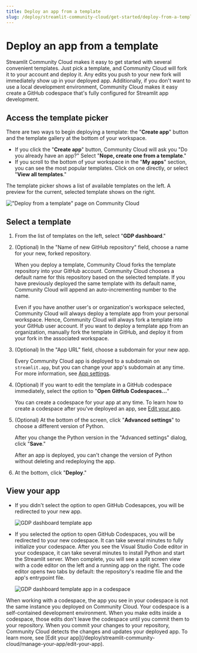 ```yaml
---
title: Deploy an app from a template
slug: /deploy/streamlit-community-cloud/get-started/deploy-from-a-template
---
```


# Deploy an app from a template

Streamlit Community Cloud makes it easy to get started with several convenient templates. Just pick a template, and Community Cloud will fork it to your account and deploy it. Any edits you push to your new fork will immediately show up in your deployed app. Additionally, if you don't want to use a local development environment, Community Cloud makes it easy create a GitHub codespace that's fully configured for Streamlit app development.

## Access the template picker

There are two ways to begin deploying a template: the "**Create app**" button and the template gallery at the bottom of your workspace.

- If you click the "**Create app**" button, Community Cloud will ask you "Do you already have an app?" Select "**Nope, create one from a template**."
- If you scroll to the bottom of your workspace in the "**My apps**" section, you can see the most popular templates. Click on one directly, or select "**View all templates**."

The template picker shows a list of available templates on the left. A preview for the current, selected template shows on the right.

!["Deploy from a template" page on Community Cloud](/images/streamlit-community-cloud/deploy-template-picker.png)

## Select a template

1. From the list of templates on the left, select "**GDP dashboard**."
1. (Optional) In the "Name of new GitHub repository" field, choose a name for your new, forked repository.

   When you deploy a template, Community Cloud forks the template repository into your GitHub account. Community Cloud chooses a default name for this repository based on the selected template. If you have previously deployed the same template with its default name, Community Cloud will append an auto-incrementing number to the name.

   <Note>
       Even if you have another user's or organization's workspace selected, Community Cloud will always deploy a template app from your personal workspace. Hence, Community Cloud will always fork a template into your GitHub user account. If you want to deploy a template app from an organization, manually fork the template in GitHub, and deploy it from your fork in the associated workspace.
   </Note>

1. (Optional) In the "App URL" field, choose a subdomain for your new app.

   Every Community Cloud app is deployed to a subdomain on `streamlit.app`, but you can change your app's subdomain at any time. For more information, see [App settings](/deploy/streamlit-community-cloud/manage-your-app/app-settings).

1. (Optional) If you want to edit the template in a GitHub codespace immediately, select the option to "**Open GitHub Codespaces...**"

   You can create a codespace for your app at any time. To learn how to create a codespace after you've deployed an app, see [Edit your app](/deploy/streamlit-community-cloud/manage-your-app/edit-your-app).

1. (Optional) At the bottom of the screen, click "**Advanced settings**" to choose a different version of Python.

   After you change the Python version in the "Advanced settings" dialog, click "**Save**."

   <Important>
       After an app is deployed, you can't change the version of Python without deleting and redeploying the app. 
   </Important>

1. At the bottom, click "**Deploy**."

## View your app

- If you didn't select the option to open GitHub Codesapces, you will be redirected to your new app.

  ![GDP dashboard template app](/images/streamlit-community-cloud/deploy-template-GDP.png)

- If you selected the option to open GitHub Codespaces, you will be redirected to your new codespace. It can take several minutes to fully initialize your codespace. After you see the Visual Studio Code editor in your codespace, it can take several minutes to install Python and start the Streamlit server. When complete, you will see a split screen view with a code editor on the left and a running app on the right. The code editor opens two tabs by default: the repository's readme file and the app's entrypoint file.

  ![GDP dashboard template app in a codespace](/images/streamlit-community-cloud/deploy-template-GDP-codespace.png)

<Important>
    When working with a codespace, the app you see in your codespace is not the same instance you deployed on Community Cloud. Your codespace is a self-contained development environment. When you make edits inside a codespace, those edits don't leave the codespace until you commit them to your repository. When you commit your changes to your repository, Community Cloud detects the changes and updates your deployed app. To learn more, see [Edit your app](/deploy/streamlit-community-cloud/manage-your-app/edit-your-app).
</Important>
